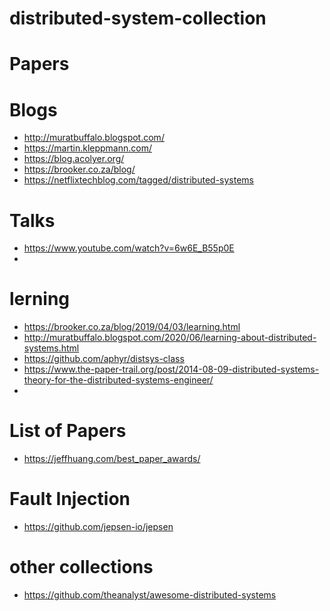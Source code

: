 # distributed-system-collection




# Papers



# Blogs
- http://muratbuffalo.blogspot.com/
- https://martin.kleppmann.com/
- https://blog.acolyer.org/
- https://brooker.co.za/blog/
- https://netflixtechblog.com/tagged/distributed-systems



# Talks
- https://www.youtube.com/watch?v=6w6E_B55p0E
- 


# lerning
- https://brooker.co.za/blog/2019/04/03/learning.html
- http://muratbuffalo.blogspot.com/2020/06/learning-about-distributed-systems.html
- https://github.com/aphyr/distsys-class
- https://www.the-paper-trail.org/post/2014-08-09-distributed-systems-theory-for-the-distributed-systems-engineer/
- 
# List of Papers
- https://jeffhuang.com/best_paper_awards/


# Fault Injection
- https://github.com/jepsen-io/jepsen


# other collections
- https://github.com/theanalyst/awesome-distributed-systems
